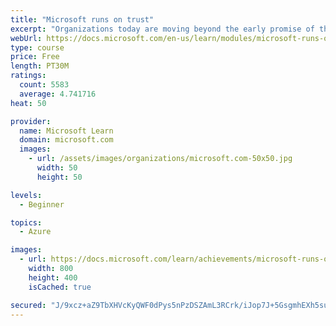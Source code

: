```yaml
---
title: "Microsoft runs on trust"
excerpt: "Organizations today are moving beyond the early promise of the cloud to digitally transform their businesses through faster innovation, flexible resources, and economies of scale. The Microsoft Trusted Cloud was built on the foundational principles of security, privacy, compliance, and transparency. We partner with organizations, empowering them to achieve their vision, on a trusted platform."
webUrl: https://docs.microsoft.com/en-us/learn/modules/microsoft-runs-on-trust/
type: course
price: Free
length: PT30M
ratings:
  count: 5583
  average: 4.741716
heat: 50

provider:
  name: Microsoft Learn
  domain: microsoft.com
  images:
    - url: /assets/images/organizations/microsoft.com-50x50.jpg
      width: 50
      height: 50

levels:
  - Beginner

topics:
  - Azure

images:
  - url: https://docs.microsoft.com/learn/achievements/microsoft-runs-on-trust-social.png
    width: 800
    height: 400
    isCached: true

secured: "J/9xcz+aZ9TbXHVcKyQWF0dPys5nPzDSZAmL3RCrk/iJop7J+5GsgmhEXh5suOm7JFziqXlI4HRFD7045+oe/dr0LTaO1KFBzCYGGZQC07PNr0OtmWuqGe9oIW8X6TnIiqXsei+R7JzCl30rWX3IhRzIuo9CJziRuserfIdlvykXSjMkoTKyIjze0zzosPJ7S8m+opV7xue9W0eGD3PFaPB7d40W81EUjPBAVh+K78g6X8pGIiFv4xgB9IYNVitMxEvlsYXOKTyNN9eUEfQjSqXh/MnPJI76l402C5Jk2WZOKx3FhBMVYLhVLLjJoKcERV4C/O1bYfN5e0SuCtbFEt16uGTUeTPuWIxo5efI7UZGmX4tyRkoERJzjv2PUngC5ZVI1dR/UbYFisjCTtA2TU7FUdjOs6UnvF5KgqBywoQ=;2/N3zedEDW45t3VAFiFeKg=="
---
```


